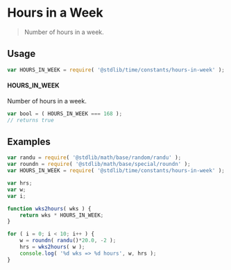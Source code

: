 # Hours in a Week

> Number of hours in a week.

<section class="usage">

## Usage

``` javascript
var HOURS_IN_WEEK = require( '@stdlib/time/constants/hours-in-week' );
```

#### HOURS_IN_WEEK

Number of hours in a week.

``` javascript
var bool = ( HOURS_IN_WEEK === 168 );
// returns true
```

</section>

<!-- /.usage -->


<section class="examples">

## Examples

``` javascript
var randu = require( '@stdlib/math/base/random/randu' );
var roundn = require( '@stdlib/math/base/special/roundn' );
var HOURS_IN_WEEK = require( '@stdlib/time/constants/hours-in-week' );

var hrs;
var w;
var i;

function wks2hours( wks ) {
    return wks * HOURS_IN_WEEK;
}

for ( i = 0; i < 10; i++ ) {
    w = roundn( randu()*20.0, -2 );
    hrs = wks2hours( w );
    console.log( '%d wks => %d hours', w, hrs );
}
```

</section>

<!-- /.examples -->


<section class="links">

</section>

<!-- /.links -->

